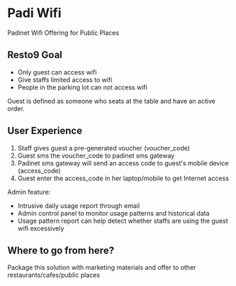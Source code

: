 # Padi Wifi

Padinet Wifi Offering for Public Places

## Resto9 Goal

- Only guest can access wifi
- Give staffs limited access to wifi
- People in the parking lot can not access wifi

Guest is defined as someone who seats at the table and have an active order.

## User Experience

1. Staff gives guest a pre-generated voucher (voucher_code)
2. Guest sms the voucher_code to padinet sms gateway
3. Padinet sms gateway will send an access code to guest's mobile device (access_code)
3. Guest enter the access_code in her laptop/mobile to get Internet access

Admin feature:
- Intrusive daily usage report through email
- Admin control panel to monitor usage patterns and historical data
- Usage pattern report can help detect whether staffs are using the guest wifi excessively

## Where to go from here?

Package this solution with marketing materials and offer to other restaurants/cafes/public places
